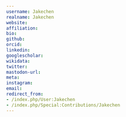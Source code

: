 ```yaml
---
username: Jakechen
realname: Jakechen
website: 
affiliation: 
bio: 
github: 
orcid: 
linkedin: 
googlescholar: 
wikidata: 
twitter: 
mastodon-url: 
meta:
instagram:
email:
redirect_from:
- /index.php/User:Jakechen
- /index.php/Special:Contributions/Jakechen
---
```

